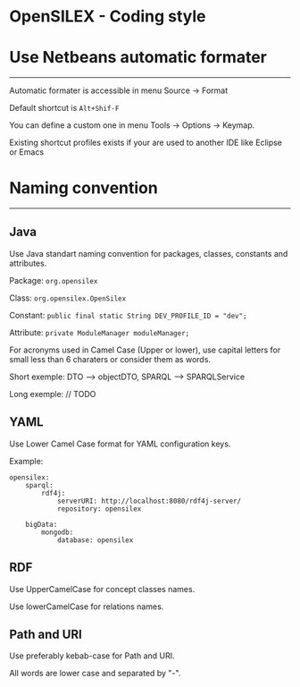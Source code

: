 OpenSILEX - Coding style
================================================================================

# Use Netbeans automatic formater
--------------------------------------------------------------------------------

Automatic formater is accessible in menu Source -> Format

Default shortcut is `Alt+Shif-F`

You can define a custom one in menu Tools -> Options -> Keymap.

Existing shortcut profiles exists if your are used to another IDE like Eclipse or Emacs

# Naming convention
--------------------------------------------------------------------------------

## Java

Use Java standart naming convention for packages, classes, constants and attributes.

Package: `org.opensilex`

Class: `org.opensilex.OpenSilex`

Constant: `public final static String DEV_PROFILE_ID = "dev";`

Attribute: `private ModuleManager moduleManager;`

For acronyms used in Camel Case (Upper or lower), use capital letters for small 
less than 6 charaters or consider them as words.

Short exemple: DTO --> objectDTO, SPARQL --> SPARQLService

Long exemple: // TODO

## YAML

Use Lower Camel Case format for YAML configuration keys.

Example: 
```
opensilex:
    sparql:
        rdf4j:
            serverURI: http://localhost:8080/rdf4j-server/
            repository: opensilex
    
    bigData:
        mongodb:
            database: opensilex
```

## RDF

Use UpperCamelCase for concept classes names.

Use lowerCamelCase for relations names.

## Path and URI

Use preferably kebab-case for Path and URI.

All words are lower case and separated by "-".
